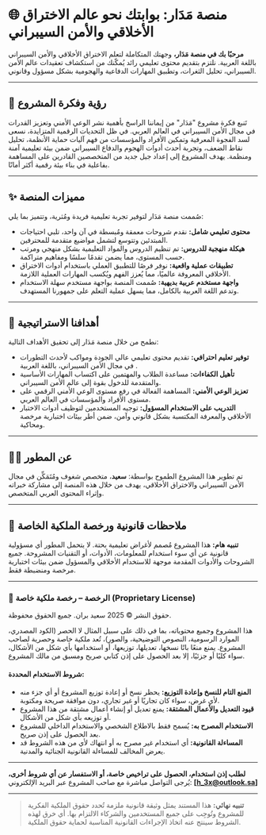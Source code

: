 # 🌐 منصة مَدَار: بوابتك نحو عالم الاختراق الأخلاقي والأمن السيبراني

**مرحبًا بك في منصة مَدَار،** وجهتك المتكاملة لتعلم الاختراق الأخلاقي والأمن السيبراني باللغة العربية. نلتزم بتقديم محتوى تعليمي رائد يُمكّنك من استكشاف تعقيدات عالم الأمن السيبراني، تحليل الثغرات، وتطبيق المهارات الدفاعية والهجومية بشكل مسؤول وقانوني.

---

## 📌 رؤية وفكرة المشروع

تَنبع فكرة مشروع "مَدَار" من إيماننا الراسخ بأهمية نشر الوعي الأمني وتعزيز القدرات في مجال الأمن السيبراني في العالم العربي. في ظل التحديات الرقمية المتزايدة، نسعى لسد الفجوة المعرفية وتمكين الأفراد والمؤسسات من فهم آليات حماية الأنظمة، تحليل نقاط الضعف، وتجربة أحدث أدوات الهجوم والدفاع السيبراني ضمن بيئة تعليمية آمنة ومنظمة. يهدف المشروع إلى إعداد جيل جديد من المتخصصين القادرين على المساهمة بفاعلية في بناء بيئة رقمية أكثر أمانًا.

---

## ✨ مميزات المنصة

صُممت منصة مَدَار لتوفير تجربة تعليمية فريدة ومُثرية، وتتميز بما يلي:

* **محتوى تعليمي شامل:** نقدم شروحات معمقة ومُبسطة في آن واحد، تلبي احتياجات المبتدئين وتتوسع لتشمل مواضيع متقدمة للمحترفين.
* **هيكلة منهجية للدروس:** تم تنظيم الدروس والمواد التعليمية بشكل منهجي ومرتب حسب المستوى، مما يضمن تقدمًا سلسًا ومفاهيم متراكمة.
* **تطبيقات عملية واقعية:** نوفر فرصًا للتطبيق العملي باستخدام أدوات الاختراق الأخلاقي المعروفة عالميًا، مما يُعزز الفهم ويُكسب المهارات العملية اللازمة.
* **واجهة مستخدم عربية بديهية:** صُممت المنصة بواجهة مستخدم سهلة الاستخدام وتدعم اللغة العربية بالكامل، مما يسهل عملية التعلم على جمهورنا المستهدف.

---

## 🎯 أهدافنا الاستراتيجية

نطمح من خلال منصة مَدَار إلى تحقيق الأهداف التالية:

* **توفير تعليم احترافي:** تقديم محتوى تعليمي عالي الجودة ومواكب لأحدث التطورات في مجال الأمن السيبراني، باللغة العربية .
* **تأهيل الكفاءات:** مساعدة الطلاب والمهتمين على اكتساب المهارات الأساسية والمتقدمة للدخول بقوة إلى عالم الأمن السيبراني.
* **تعزيز الوعي الأمني:** المساهمة الفعالة في رفع مستوى الوعي الأمني الرقمي على مستوى الأفراد والمؤسسات في العالم العربي.
* **التدريب على الاستخدام المسؤول:** توجيه المستخدمين لتوظيف أدوات الاختبار الأخلاقي والمعرفة المكتسبة بشكل قانوني وآمن، ضمن أطر بيئات اختبارية مرخصة ومحاكية.

---

## 🧑‍💻 عن المطور

تم تطوير هذا المشروع الطموح بواسطة: **سعيد**، متخصص شغوف ومُتَمَكِّن في مجال الأمن السيبراني والاختراق الأخلاقي، يهدف من خلال هذه المنصة إلى مشاركة خبراته وإثراء المحتوى العربي المتخصص.

---


## 📜 ملاحظات قانونية ورخصة الملكية الخاصة

**تنبيه هام:** هذا المشروع مُصمم لأغراض تعليمية بحتة. لا يتحمل المطور أي مسؤولية قانونية عن أي سوء استخدام للمعلومات، الأدوات، أو التقنيات المشروحة. جميع الشروحات والأدوات المقدمة موجهة للاستخدام الأخلاقي والمسؤول ضمن بيئات اختبارية مرخصة ومنضبطة فقط.

---

### 📜 الرخصة – رخصة ملكية خاصة (Proprietary License)

حقوق النشر © 2025 سعيد بران. جميع الحقوق محفوظة.

هذا المشروع وجميع محتوياته، بما في ذلك على سبيل المثال لا الحصر (الكود المصدري، الموارد الرسومية، النصوص التوضيحية، والصور)، تُعد ملكية خاصة وحصرية لصاحب المشروع. يمنع منعًا باتًا نسخها، تعديلها، توزيعها، أو استخدامها بأي شكل من الأشكال، سواء كليًا أو جزئيًا، إلا بعد الحصول على إذن كتابي صريح ومسبق من مالك المشروع.

#### شروط الاستخدام المحددة:

* **المنع التام للنسخ وإعادة التوزيع:** يحظر نسخ أو إعادة توزيع المشروع أو أي جزء منه لأي غرض، سواء كان تجاريًا أو غير تجاري، دون موافقة صريحة ومكتوبة.
* **قيود التعديل والأعمال المشتقة:** يمنع تعديل أو إنشاء أعمال مشتقة من هذا المشروع أو توزيعه بأي شكل من الأشكال.
* **الاستخدام المصرح به:** يُسمح فقط بالاطلاع الشخصي والاستخدام الداخلي للمشروع بعد الحصول على إذن صريح.
* **المساءلة القانونية:** أي استخدام غير مصرح به أو انتهاك لأي من هذه الشروط قد يعرض المخالف للمساءلة القانونية الجنائية والمدنية.

---

**لطلب إذن استخدام، الحصول على تراخيص خاصة، أو الاستفسار عن أي شروط أخرى،** يُرجى التواصل مباشرة مع صاحب المشروع عبر البريد الإلكتروني: **[h_3x@outlook.sa]**

---

> **تنبيه نهائي:** هذا المستند يمثل وثيقة قانونية ملزمة تُحدد حقوق الملكية الفكرية للمشروع وتُوجِب على جميع المستخدمين والشركاء الالتزام بها. أي خرق لهذه الشروط سينتج عنه اتخاذ الإجراءات القانونية المناسبة لحماية حقوق الملكية.
